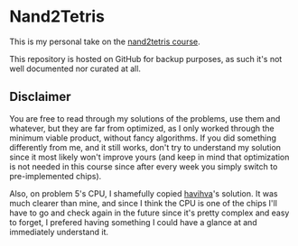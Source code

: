 # Nand2Tetris
This is my personal take on the [nand2tetris course](https://www.coursera.org/learn/build-a-computer).

This repository is hosted on GitHub for backup purposes, as such it's not well documented nor curated at all.

## Disclaimer
You are free to read through my solutions of the problems, use them and whatever, but they are far from optimized, as I only worked through the minimum viable product, without fancy algorithms. If you did something differently from me, and it still works, don't try to understand my solution since it most likely won't improve yours (and keep in mind that optimization is not needed in this course since after every week you simply switch to pre-implemented chips).

Also, on problem 5's CPU, I shamefully copied [havihva](https://github.com/havivha/Nand2Tetris)'s solution. It was much clearer than mine, and since I think the CPU is one of the chips I'll have to go and check again in the future since it's pretty complex and easy to forget, I prefered having something I could have a glance at and immediately understand it.